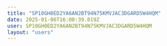 ```yaml
---
title: "SP10GH0ED2YA6AN2BT94N75KMVJAC3DGARD5W4HQM"
date: 2025-01-06T16:00:39.019Z
user: SP10GH0ED2YA6AN2BT94N75KMVJAC3DGARD5W4HQM
layout: "users"
---
```

    